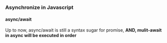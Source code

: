 ### Asynchronize in Javascript

#### async/await
  Up to now, async/await is still a syntax sugar for promise, **AND, mulit-await in async will be executed in order**
